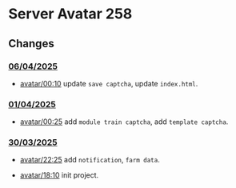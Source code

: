 # Server Avatar 258 


## Changes



### [06/04/2025](https://github.com/vungnv10103/ServerAvatar258)

- [avatar/00:10](https://github.com/vungnv10103/ServerAvatar258/issues) update `save captcha`, update `index.html`.


### [01/04/2025](https://github.com/vungnv10103/ServerAvatar258)

- [avatar/00:25](https://github.com/vungnv10103/ServerAvatar258/issues) add `module train captcha`, add `template captcha`.


### [30/03/2025](https://github.com/vungnv10103/ServerAvatar258)

- [avatar/22:25](https://github.com/vungnv10103/ServerAvatar258/issues) add `notification`, `farm data`.

- [avatar/18:10](https://github.com/vungnv10103/ServerAvatar258/issues) init project.